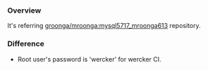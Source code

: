 ### Overview
It's referring [groonga/mroonga:mysql5717_mroonga613](https://github.com/mroonga/docker/tree/master/Dockerfile/mysql5717_mroonga700) repository.

### Difference
- Root user's password is 'wercker' for wercker CI.

